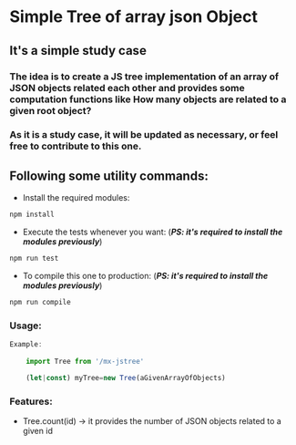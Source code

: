 # Simple Tree of array json Object

## It's a simple study case

### The idea is to create a JS tree implementation of an array of JSON objects related each other and provides some computation functions like How many objects are related to a given root object?

### As it is a study case, it will be updated as necessary, or feel free to contribute to this one.

## Following some utility commands:

- Install the required modules:
``` bash
npm install 
````
- Execute the tests whenever you want: (***PS: it's required to install the modules previously***)

``` bash
npm run test 
````

- To compile this one to production:  (***PS: it's required to install the modules previously***)

``` bash
npm run compile

```
### Usage:

```javascript
Example:
    
    import Tree from '/mx-jstree'

    (let|const) myTree=new Tree(aGivenArrayOfObjects)
```    


### Features:

- Tree.count(id) -> it provides the number of JSON objects related to a given id
